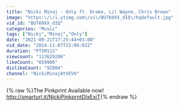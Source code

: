```yaml
---
title: "Nicki Minaj - Only ft. Drake, Lil Wayne, Chris Brown"
image: "https:\/\/i.ytimg.com\/vi\/BU769XX_dIQ\/hqdefault.jpg"
vid_id: "BU769XX_dIQ"
categories: "Music"
tags: ["Nicki","Minaj","Only"]
date: "2021-09-21T17:25:44+03:00"
vid_date: "2014-11-07T22:00:02Z"
duration: "PT5M11S"
viewcount: "113629286"
likeCount: "659906"
dislikeCount: "92804"
channel: "NickiMinajAtVEVO"
---
```

{% raw %}The Pinkprint Available now! <a rel="nofollow" target="blank" href="http://smarturl.it/NickiPinkprntDlxExiT">http://smarturl.it/NickiPinkprntDlxExiT</a>{% endraw %}
